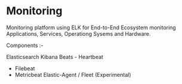 # Monitoring

Monitoring platform using ELK for End-to-End Ecosystem monitoring Applications, Services, Operationg Sysems and Hardware.

Components :-

Elasticsearch
Kibana
Beats 
	- Heartbeat
  - Filebeat
  - Metricbeat
Elastic-Agent / Fleet (Experimental)